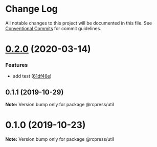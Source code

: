 # Change Log

All notable changes to this project will be documented in this file.
See [Conventional Commits](https://conventionalcommits.org) for commit guidelines.

# [0.2.0](https://github.com/YvesCoding/antdsite/compare/v0.1.13...v0.2.0) (2020-03-14)


### Features

* add test ([61df46e](https://github.com/YvesCoding/antdsite/commit/61df46e5250c6cdea24e051837ab34132fc8fa6c))





## 0.1.1 (2019-10-29)

**Note:** Version bump only for package @rcpress/util






# 0.1.0 (2019-10-23)

**Note:** Version bump only for package @rcpress/util
